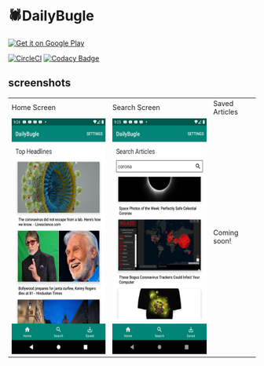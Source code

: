 # 🕷️DailyBugle 

<a href='https://play.google.com/store/apps/details?id=com.prudhvir3ddy.dailybugle'><img alt='Get it on Google Play' src='https://play.google.com/intl/en_us/badges/images/generic/en_badge_web_generic.png' width = "150px"/></a>

[![CircleCI](https://circleci.com/gh/prudhvir3ddy/DailyBugle.svg?style=svg)](https://circleci.com/gh/prudhvir3ddy/DailyBugle)
[![Codacy Badge](https://api.codacy.com/project/badge/Grade/9d6681bbadc74f86b255b4bc10af554c)](https://www.codacy.com?utm_source=github.com&amp;utm_medium=referral&amp;utm_content=prudhvir3ddy/DailyBugle&amp;utm_campaign=Badge_Grade)

## screenshots 

<table>
  <tr>
    <td>Home Screen</td>
     <td>Search Screen</td>
     <td> Saved Articles </td>
  </tr>
  <tr>
    <td><img src="screenshots/ss1.png" width=270 height=480></td>
    <td><img src="screenshots/ss2.png" width=270 height=480></td>
    <td> Coming soon! </td>
  </tr>
 </table>
